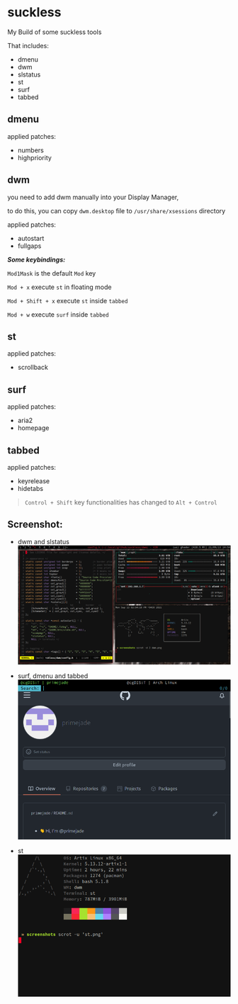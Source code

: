 # suckless
My Build of some suckless tools

That includes:

- dmenu
- dwm
- slstatus
- st
- surf
- tabbed

## dmenu
applied patches:

- numbers
- highpriority

## dwm
you need to add dwm manually into your Display Manager,

to do this, you can copy `dwm.desktop` file to
`/usr/share/xsessions` directory

applied patches:

- autostart
- fullgaps

**_Some keybindings:_**

`Mod1Mask` is the default `Mod` key

`Mod + x`  execute `st` in floating mode

`Mod + Shift + x` execute `st` inside `tabbed`

`Mod + w` execute `surf` inside `tabbed`

## st
applied patches:

- scrollback

## surf
applied patches:

- aria2
- homepage


## tabbed
applied patches:

- keyrelease
- hidetabs

> `Control + Shift` key functionalities has changed to `Alt + Control`

## Screenshot:

- dwm and slstatus
![dwm screenshot](screenshots/dwm.png)

- surf, dmenu and tabbed
![surf screenshot](screenshots/surf.png)

- st
![st screenshot](screenshots/st.png)
